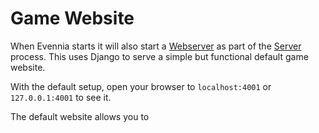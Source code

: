 # Game Website

When Evennia starts it will also start a [Webserver](Webserver) as part of the [Server](Portal-And-Server) process. This uses Django to serve a simple but functional default game website.

With the default setup, open your browser to `localhost:4001` or `127.0.0.1:4001` to see it.

The default website allows you to